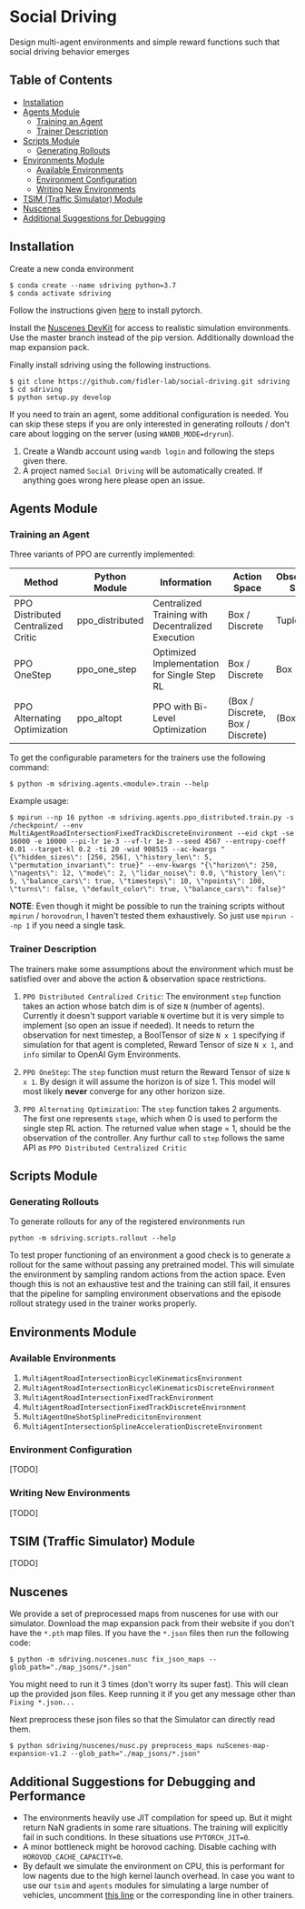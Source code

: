 # Social Driving
Design multi-agent environments and simple reward functions such that social driving behavior emerges

## Table of Contents

* [Installation](#installation)
* [Agents Module](#agents-module)
    * [Training an Agent](#training-an-agent)
    * [Trainer Description](#trainer-description)
* [Scripts Module](#scripts-module)
    * [Generating Rollouts](#generating-rollouts)
* [Environments Module](#environments-module)
    * [Available Environments](#available-environments)
    * [Environment Configuration](#environment-configuration)
    * [Writing New Environments](#writing-new-environments)
* [TSIM (Traffic Simulator) Module](#tsim-traffic-simulator-module)
* [Nuscenes](#nuscenes)
* [Additional Suggestions for Debugging](#additional-suggestions-for-debugging)

## Installation

Create a new conda environment

```
$ conda create --name sdriving python=3.7
$ conda activate sdriving
```

Follow the instructions given [here](https://pytorch.org/get-started/locally/) to install pytorch.

Install the [Nuscenes DevKit](https://github.com/nutonomy/nuscenes-devkit/) for access to realistic simulation environments. Use the master branch instead of the pip version. Additionally download the map expansion pack.

Finally install sdriving using the following instructions.

```
$ git clone https://github.com/fidler-lab/social-driving.git sdriving
$ cd sdriving
$ python setup.py develop
```

If you need to train an agent, some additional configuration is needed. You can skip these steps if you are only interested in generating rollouts / don't care about logging on the server (using `WANDB_MODE=dryrun`).

1. Create a Wandb account using `wandb login` and following the steps given there.
2. A project named `Social Driving` will be automatically created. If anything goes wrong here please open an issue.

## Agents Module

### Training an Agent

Three variants of PPO are currently implemented:

| Method                             | Python Module   | Information                                       | Action Space                     | Observation Space | Compatible Environments |
|------------------------------------|-----------------|---------------------------------------------------|----------------------------------|-------------------|-------------------------|
| PPO Distributed Centralized Critic | ppo_distributed | Centralized Training with Decentralized Execution | Box / Discrete                   | Tuple             | 1, 2, 3, 4              |
| PPO OneStep                        | ppo_one_step    | Optimized Implementation for Single Step RL       | Box / Discrete                   | Box               | 5                       |
| PPO Alternating Optimization       | ppo_altopt      | PPO with Bi-Level Optimization                    | (Box / Discrete, Box / Discrete) | (Box, Tuple)      | 6                       |


To get the configurable parameters for the trainers use the following command:

```
$ python -m sdriving.agents.<module>.train --help
```

Example usage:

```
$ mpirun --np 16 python -m sdriving.agents.ppo_distributed.train.py -s /checkpoint/ --env MultiAgentRoadIntersectionFixedTrackDiscreteEnvironment --eid ckpt -se 16000 -e 10000 --pi-lr 1e-3 --vf-lr 1e-3 --seed 4567 --entropy-coeff 0.01 --target-kl 0.2 -ti 20 -wid 908515 --ac-kwargs "{\"hidden_sizes\": [256, 256], \"history_len\": 5, \"permutation_invariant\": true}" --env-kwargs "{\"horizon\": 250, \"nagents\": 12, \"mode\": 2, \"lidar_noise\": 0.0, \"history_len\": 5, \"balance_cars\": true, \"timesteps\": 10, \"npoints\": 100, \"turns\": false, \"default_color\": true, \"balance_cars\": false}"
```

**NOTE**: Even though it might be possible to run the training scripts without `mpirun` / `horovodrun`, I haven't tested them exhaustively. So just use `mpirun --np 1` if you need a single task.

### Trainer Description

The trainers make some assumptions about the environment which must be satisfied over and above the action & observation space restrictions.

1. `PPO Distributed Centralized Critic`: The environment `step` function takes an action whose batch dim is of size `N` (number of agents). Currently it doesn't support variable `N` overtime but it is very simple to implement (so open an issue if needed). It needs to return the observation for next timestep, a BoolTensor of size `N x 1` specifying if simulation for that agent is completed, Reward Tensor of size `N x 1`, and `info` similar to OpenAI Gym Environments.

2. `PPO OneStep`: The `step` function must return the Reward Tensor of size `N x 1`. By design it will assume the horizon is of size 1. This model will most likely **never** converge for any other horizon size.

3. `PPO Alternating Optimization`: The `step` function takes 2 arguments. The first one represents `stage`, which when 0 is used to perform the single step RL action. The returned value when stage = 1, should be the observation of the controller. Any furthur call to `step` follows the same API as `PPO Distributed Centralized Critic`

## Scripts Module

### Generating Rollouts

To generate rollouts for any of the registered environments run

```
python -m sdriving.scripts.rollout --help
```

To test proper functioning of an environment a good check is to generate a rollout for the same without passing any pretrained model. This will simulate the environment by sampling random actions from the action space. Even though this is not an exhaustive test and the training can still fail, it ensures that the pipeline for sampling environment observations and the episode rollout strategy used in the trainer works properly.

## Environments Module

### Available Environments

1. `MultiAgentRoadIntersectionBicycleKinematicsEnvironment`
2. `MultiAgentRoadIntersectionBicycleKinematicsDiscreteEnvironment`
3. `MultiAgentRoadIntersectionFixedTrackEnvironment`
4. `MultiAgentRoadIntersectionFixedTrackDiscreteEnvironment`
5. `MultiAgentOneShotSplinePredicitonEnvironment`
6. `MultiAgentIntersectionSplineAccelerationDiscreteEnvironment`

### Environment Configuration

[TODO]

### Writing New Environments

[TODO]

## TSIM (Traffic Simulator) Module

[TODO]

## Nuscenes

We provide a set of preprocessed maps from nuscenes for use with our simulator. Download the map expansion pack from their website if you don't have the `*.pth` map files. If you have the `*.json` files then run the following code:

```
$ python -m sdriving.nuscenes.nusc fix_json_maps --glob_path="./map_jsons/*.json"
```

You might need to run it 3 times (don't worry its super fast). This will clean up the provided json files. Keep running it if you get any message other than `Fixing *.json...`

Next preprocess these json files so that the Simulator can directly read them.

```
$ python sdriving/nuscenes/nusc.py preprocess_maps nuScenes-map-expansion-v1.2 --glob_path="./map_jsons/*.json"
```

## Additional Suggestions for Debugging and Performance

* The environments heavily use JIT compilation for speed up. But it might return NaN gradients in some rare situations. The training will explicitly fail in such conditions. In these situations use `PYTORCH_JIT=0`.
* A minor bottleneck might be horovod caching. Disable caching with `HOROVOD_CACHE_CAPACITY=0`.
* By default we simulate the environment on CPU, this is performant for low nagents due to the high kernel launch overhead. In case you want to use our `tsim` and `agents` modules for simulating a large number of vehicles, uncomment [this line](https://github.com/fidler-lab/social-driving/blob/b59dede27ebfed22e2c41165a79b8fce95f308da/sdriving/agents/ppo_distributed/ppo.py#L73) or the corresponding line in other trainers.
